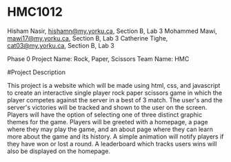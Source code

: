 # HMC1012
Hisham Nasir, hishamn@my.yorku.ca, Section B, Lab 3
Mohammed Mawi, mawi17@my.yorku.ca, Section B, Lab 3
Catherine Tighe, cat03@my.yorku.ca, Section B, Lab 3



Phase 0
Project Name: Rock, Paper, Scissors 
Team Name: HMC

#Project Description

This project is a website which will be made using html, css, and javascript to create an interactive single player rock paper scissors game in which the player competes against the server in a best of 3 match. The user's and the server's victories will be tracked and shown to the user on the screen. Players will have the option of selecting one of three distinct graphic themes for the game. Players will be greeted with a homepage, a page where they may play the game, and an about page where they can learn more about the game and its history. A simple animation will notify players if they have won or lost a round. A leaderboard which tracks users wins will also be displayed on the homepage. 




